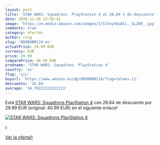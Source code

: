 ```yaml
---
layout: post
title: 'STAR WARS: Squadrons  PlayStation 4 al 26.84 % de descuento'
date: 2020-12-20 23:59:41
image: 'https://m.media-amazon.com/images/I/51Yoy58uACL._SL200_.jpg'
comments: true
category: ofertas
author: ring
slug: 'B08B9BM1J4-es'
actualPrice: 29.99 EUR
currency: EUR
price: 29.99
comparePrice: 40.99 EUR
prodname: 'STAR WARS: Squadrons  PlayStation 4'
country: 'es'
flag: '🇪🇸'
buyurl: 'https://www.amazon.es/dp/B08B9BM1J4/?tag=tolees-21'
descuento: '26.84'
average: '34.70222222222223'
---
```


Está [STAR WARS: Squadrons  PlayStation 4](https://www.amazon.es/dp/B08B9BM1J4/?tag=tolees-21) con 26.84 de descuento por 29.99 EUR (original: 40.99 EUR) en el siguiente enlace!

[![STAR WARS: Squadrons  PlayStation 4](https://m.media-amazon.com/images/I/51Yoy58uACL._SL200_.jpg)](https://www.amazon.es/dp/B08B9BM1J4/?tag=tolees-21)

ℹ️:


[Ver la oferta!!](https://www.amazon.es/dp/B08B9BM1J4/?tag=tolees-21)
